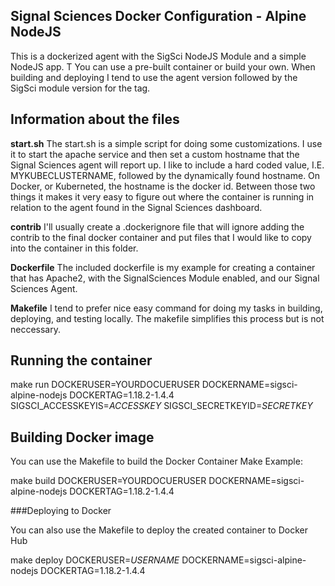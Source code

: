 ## Signal Sciences Docker Configuration - Alpine NodeJS

This is a dockerized agent with the SigSci NodeJS Module and a simple NodeJS app. T You can use a pre-built container or build your own. When building and deploying I tend to use the agent version followed by the SigSci module version for the tag.

## Information about the files


**start.sh**
The start.sh is a simple script for doing some customizations. I use it to start the apache service and then set a custom hostname that the Signal Sciences agent will report up. I like to include a hard coded value, I.E. MYKUBECLUSTERNAME, followed by the dynamically found hostname. On Docker, or Kuberneted, the hostname is the docker id. Between those two things it makes it very easy to figure out where the container is running in relation to the agent found in the Signal Sciences dashboard.

**contrib**
I'll usually create a .dockerignore file that will ignore adding the contrib to the final docker container and put files that I would like to copy into the container in this folder.

**Dockerfile**
The included dockerfile is my example for creating a container that has Apache2, with the SignalSciences Module enabled, and our Signal Sciences Agent.

**Makefile**
I tend to prefer nice easy command for doing my tasks in building, deploying, and testing locally. The makefile simplifies this process but is not neccessary.

## Running the container

make run DOCKERUSER=YOURDOCUERUSER DOCKERNAME=sigsci-alpine-nodejs DOCKERTAG=1.18.2-1.4.4 SIGSCI_ACCESSKEYIS=*ACCESSKEY* SIGSCI_SECRETKEYID=*SECRETKEY*

## Building Docker image

You can use the Makefile to build the Docker Container
Make Example:

make build DOCKERUSER=YOURDOCUERUSER DOCKERNAME=sigsci-alpine-nodejs DOCKERTAG=1.18.2-1.4.4


###Deploying to Docker

You can also use the Makefile to deploy the created container to Docker Hub

make deploy DOCKERUSER=*USERNAME* DOCKERNAME=sigsci-alpine-nodejs  DOCKERTAG=1.18.2-1.4.4
